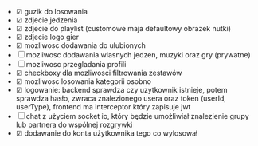 - &#9745; guzik do losowania
- &#9745; zdjecie jedzenia
- &#9745; zdjecie do playlist (customowe maja defaultowy obrazek nutki)
- &#9745; zdjecie logo gier
- &#9745; mozliwosc dodawania do ulubionych
- &#9744; mozliwosc dodawania wlasnych jedzen, muzyki oraz gry (prywatne)
- &#9744; mozliwosc przegladania profili
- &#9745; checkboxy dla mozliwosci filtrowania zestawów
- &#9745; mozliwosc losowania kategorii osobno
- &#9745; logowanie: backend sprawdza czy uzytkownik istnieje, potem sprawdza hasło, zwraca znalezionego usera oraz token (userId, userType), frontend ma interceptor który zapisuje jwt
- &#9744; chat z użyciem socket io, który będzie umożliwiał znalezienie grupy lub partnera do wspólnej rozgrywki
- &#9745; dodawanie do konta użytkownika tego co wylosował
